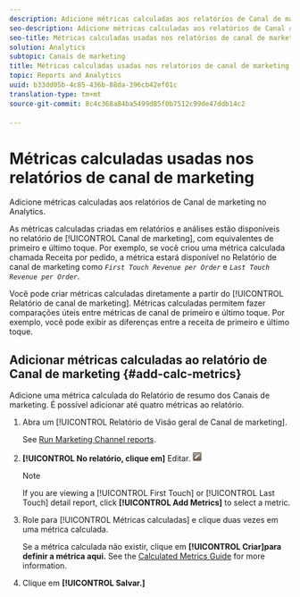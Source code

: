 ```yaml
---
description: Adicione métricas calculadas aos relatórios de Canal de marketing no Analytics.
seo-description: Adicione métricas calculadas aos relatórios de Canal de marketing no Analytics.
seo-title: Métricas calculadas usadas nos relatórios de canal de marketing
solution: Analytics
subtopic: Canais de marketing
title: Métricas calculadas usadas nos relatórios de canal de marketing
topic: Reports and Analytics
uuid: b33dd05b-4c85-436b-88da-396cb42ef01c
translation-type: tm+mt
source-git-commit: 8c4c368a84ba5499d85f0b7512c99de47ddb14c2

---
```



# Métricas calculadas usadas nos relatórios de canal de marketing

Adicione métricas calculadas aos relatórios de Canal de marketing no Analytics.

As métricas calculadas criadas em relatórios e análises estão disponíveis no relatório de [!UICONTROL Canal de marketing], com equivalentes de primeiro e último toque. Por exemplo, se você criou uma métrica calculada chamada Receita por pedido, a métrica estará disponível no Relatório de canal de marketing como *`First Touch Revenue per Order`* e *`Last Touch Revenue per Order`*.

Você pode criar métricas calculadas diretamente a partir do [!UICONTROL Relatório de canal de marketing]. Métricas calculadas permitem fazer comparações úteis entre métricas de canal de primeiro e último toque. Por exemplo, você pode exibir as diferenças entre a receita de primeiro e último toque.

## Adicionar métricas calculadas ao relatório de Canal de marketing {#add-calc-metrics}

Adicione uma métrica calculada do Relatório de resumo dos Canais de marketing. É possível adicionar até quatro métricas ao relatório.

1. Abra um [!UICONTROL Relatório de Visão geral de Canal de marketing].

   See [Run Marketing Channel reports](/help/components/c-marketing-channels/t-reports-sc.md).

1. **[!UICONTROL No relatório, clique em]** Editar. ![](assets/metric_edit_icon.png)

   >[!NOTE]
   >
   >If you are viewing a [!UICONTROL First Touch] or [!UICONTROL Last Touch] detail report, click **[!UICONTROL Add Metrics]** to select a metric.

1. Role para [!UICONTROL Métricas calculadas] e clique duas vezes em uma métrica calculada.

   Se a métrica calculada não existir, clique em **[!UICONTROL Criar]para definir a métrica aqui.** See the [Calculated Metrics Guide](https://marketing.adobe.com/resources/help/en_US/analytics/calcmetrics/) for more information.
1. Clique em **[!UICONTROL Salvar.]**
